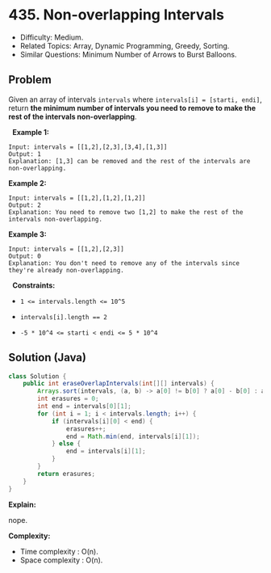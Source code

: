 # 435. Non-overlapping Intervals

- Difficulty: Medium.
- Related Topics: Array, Dynamic Programming, Greedy, Sorting.
- Similar Questions: Minimum Number of Arrows to Burst Balloons.

## Problem

Given an array of intervals ```intervals``` where ```intervals[i] = [starti, endi]```, return **the minimum number of intervals you need to remove to make the rest of the intervals non-overlapping**.

 
**Example 1:**

```
Input: intervals = [[1,2],[2,3],[3,4],[1,3]]
Output: 1
Explanation: [1,3] can be removed and the rest of the intervals are non-overlapping.
```

**Example 2:**

```
Input: intervals = [[1,2],[1,2],[1,2]]
Output: 2
Explanation: You need to remove two [1,2] to make the rest of the intervals non-overlapping.
```

**Example 3:**

```
Input: intervals = [[1,2],[2,3]]
Output: 0
Explanation: You don't need to remove any of the intervals since they're already non-overlapping.
```

 
**Constraints:**


	
- ```1 <= intervals.length <= 10^5```
	
- ```intervals[i].length == 2```
	
- ```-5 * 10^4 <= starti < endi <= 5 * 10^4```



## Solution (Java)

```java
class Solution {
    public int eraseOverlapIntervals(int[][] intervals) {
        Arrays.sort(intervals, (a, b) -> a[0] != b[0] ? a[0] - b[0] : a[1] - b[1]);
        int erasures = 0;
        int end = intervals[0][1];
        for (int i = 1; i < intervals.length; i++) {
            if (intervals[i][0] < end) {
                erasures++;
                end = Math.min(end, intervals[i][1]);
            } else {
                end = intervals[i][1];
            }
        }
        return erasures;
    }
}
```

**Explain:**

nope.

**Complexity:**

* Time complexity : O(n).
* Space complexity : O(n).
